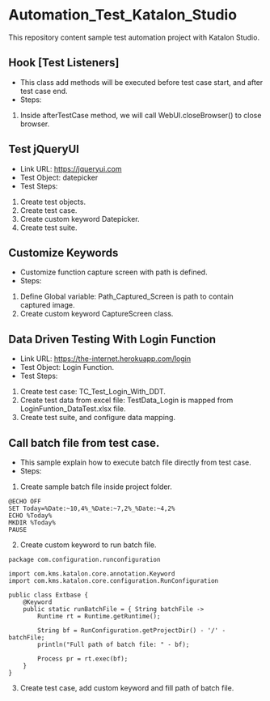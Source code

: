 # Automation_Test_Katalon_Studio
This repository content sample test automation project with Katalon Studio.

## Hook [Test Listeners]
- This class add methods will be executed before test case start, and after test case end.
- Steps:
1. Inside afterTestCase method, we will call WebUI.closeBrowser() to close browser.

## Test jQueryUI
- Link URL: https://jqueryui.com
- Test Object: datepicker
- Test Steps:
1. Create test objects.
2. Create test case.
3. Create custom keyword Datepicker.
4. Create test suite.

## Customize Keywords
- Customize function capture screen with path is defined.
- Steps:
1. Define Global variable: Path_Captured_Screen is path to contain captured image.
2. Create custom keyword CaptureScreen class.

## Data Driven Testing With Login Function
- Link URL: https://the-internet.herokuapp.com/login
- Test Object: Login Function.
- Test Steps:
1. Create test case: TC_Test_Login_With_DDT.
2. Create test data from excel file: TestData_Login is mapped from LoginFuntion_DataTest.xlsx file.
3. Create test suite, and configure data mapping.

## Call batch file from test case.
- This sample explain how to execute batch file directly from test case.
- Steps:
1. Create sample batch file inside project folder.
```Gherkin
@ECHO OFF
SET Today=%Date:~10,4%_%Date:~7,2%_%Date:~4,2%
ECHO %Today%
MKDIR %Today%
PAUSE
``` 
2. Create custom keyword to run batch file.
```Gherkin
package com.configuration.runconfiguration

import com.kms.katalon.core.annotation.Keyword
import com.kms.katalon.core.configuration.RunConfiguration

public class Extbase {
	@Keyword	
	public static runBatchFile = { String batchFile ->
		Runtime rt = Runtime.getRuntime();
		
		String bf = RunConfiguration.getProjectDir() - '/' - batchFile;
		println("Full path of batch file: " - bf);
		
		Process pr = rt.exec(bf);
	}
}
``` 
3. Create test case, add custom keyword and fill path of batch file.